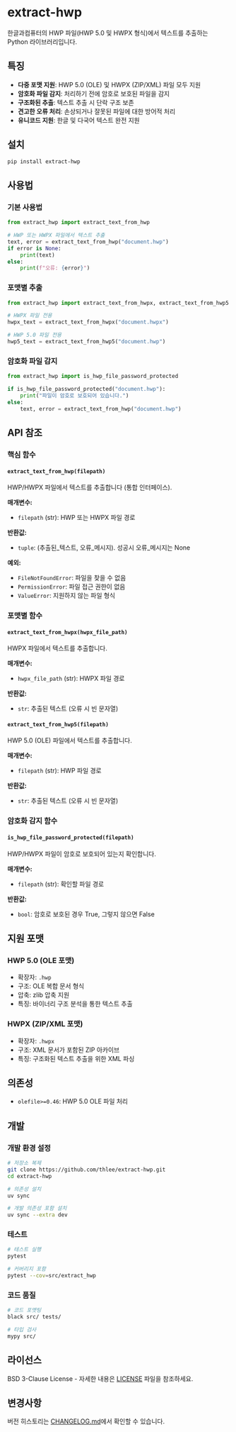# extract-hwp

한글과컴퓨터의 HWP 파일(HWP 5.0 및 HWPX 형식)에서 텍스트를 추출하는 Python 라이브러리입니다.

## 특징

- **다중 포맷 지원**: HWP 5.0 (OLE) 및 HWPX (ZIP/XML) 파일 모두 지원
- **암호화 파일 감지**: 처리하기 전에 암호로 보호된 파일을 감지
- **구조화된 추출**: 텍스트 추출 시 단락 구조 보존
- **견고한 오류 처리**: 손상되거나 잘못된 파일에 대한 방어적 처리
- **유니코드 지원**: 한글 및 다국어 텍스트 완전 지원

## 설치

```bash
pip install extract-hwp
```

## 사용법

### 기본 사용법

```python
from extract_hwp import extract_text_from_hwp

# HWP 또는 HWPX 파일에서 텍스트 추출
text, error = extract_text_from_hwp("document.hwp")
if error is None:
    print(text)
else:
    print(f"오류: {error}")
```

### 포맷별 추출

```python
from extract_hwp import extract_text_from_hwpx, extract_text_from_hwp5

# HWPX 파일 전용
hwpx_text = extract_text_from_hwpx("document.hwpx")

# HWP 5.0 파일 전용
hwp5_text = extract_text_from_hwp5("document.hwp")
```

### 암호화 파일 감지

```python
from extract_hwp import is_hwp_file_password_protected

if is_hwp_file_password_protected("document.hwp"):
    print("파일이 암호로 보호되어 있습니다.")
else:
    text, error = extract_text_from_hwp("document.hwp")
```

## API 참조

### 핵심 함수

#### `extract_text_from_hwp(filepath)`

HWP/HWPX 파일에서 텍스트를 추출합니다 (통합 인터페이스).

**매개변수:**
- `filepath` (str): HWP 또는 HWPX 파일 경로

**반환값:**
- `tuple`: (추출된_텍스트, 오류_메시지). 성공시 오류_메시지는 None

**예외:**
- `FileNotFoundError`: 파일을 찾을 수 없음
- `PermissionError`: 파일 접근 권한이 없음
- `ValueError`: 지원하지 않는 파일 형식

### 포맷별 함수

#### `extract_text_from_hwpx(hwpx_file_path)`

HWPX 파일에서 텍스트를 추출합니다.

**매개변수:**
- `hwpx_file_path` (str): HWPX 파일 경로

**반환값:**
- `str`: 추출된 텍스트 (오류 시 빈 문자열)

#### `extract_text_from_hwp5(filepath)`

HWP 5.0 (OLE) 파일에서 텍스트를 추출합니다.

**매개변수:**
- `filepath` (str): HWP 파일 경로

**반환값:**
- `str`: 추출된 텍스트 (오류 시 빈 문자열)

### 암호화 감지 함수

#### `is_hwp_file_password_protected(filepath)`

HWP/HWPX 파일이 암호로 보호되어 있는지 확인합니다.

**매개변수:**
- `filepath` (str): 확인할 파일 경로

**반환값:**
- `bool`: 암호로 보호된 경우 True, 그렇지 않으면 False

## 지원 포맷

### HWP 5.0 (OLE 포맷)
- 확장자: `.hwp`
- 구조: OLE 복합 문서 형식
- 압축: zlib 압축 지원
- 특징: 바이너리 구조 분석을 통한 텍스트 추출

### HWPX (ZIP/XML 포맷)
- 확장자: `.hwpx`
- 구조: XML 문서가 포함된 ZIP 아카이브
- 특징: 구조화된 텍스트 추출을 위한 XML 파싱

## 의존성

- `olefile>=0.46`: HWP 5.0 OLE 파일 처리

## 개발

### 개발 환경 설정

```bash
# 저장소 복제
git clone https://github.com/thlee/extract-hwp.git
cd extract-hwp

# 의존성 설치
uv sync

# 개발 의존성 포함 설치
uv sync --extra dev
```

### 테스트

```bash
# 테스트 실행
pytest

# 커버리지 포함
pytest --cov=src/extract_hwp
```

### 코드 품질

```bash
# 코드 포맷팅
black src/ tests/

# 타입 검사
mypy src/
```

## 라이선스

BSD 3-Clause License - 자세한 내용은 [LICENSE](LICENSE) 파일을 참조하세요.

## 변경사항

버전 히스토리는 [CHANGELOG.md](CHANGELOG.md)에서 확인할 수 있습니다.
